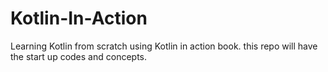 # Kotlin-In-Action
Learning Kotlin from scratch using Kotlin in action book. this repo will have the start up codes and concepts.

